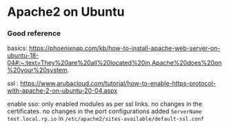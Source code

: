 # Apache2 on Ubuntu

### Good reference
basics: https://phoenixnap.com/kb/how-to-install-apache-web-server-on-ubuntu-18-04#:~:text=They%20are%20all%20located%20in,Apache%20does%20on%20your%20system.

ssl : https://www.arubacloud.com/tutorial/how-to-enable-https-protocol-with-apache-2-on-ubuntu-20-04.aspx

enable sso:
only enabled modules as per ssl links.
no changes in the certificates.
no changes in the port configurations
added `ServerName test.local.rp.io` in `/etc/apache2/sites-available/default-ssl.conf`
